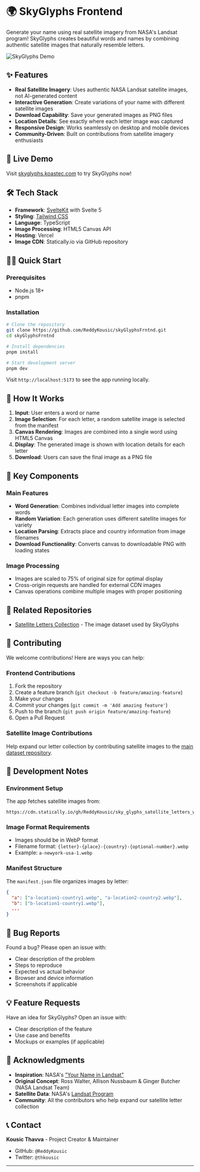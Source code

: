 # 🌍 SkyGlyphs Frontend

Generate your name using real satellite imagery from NASA's Landsat program! SkyGlyphs creates beautiful words and names by combining authentic satellite images that naturally resemble letters.

![SkyGlyphs Demo](https://github.com/ReddyKousic/skyGlyphsFrntnd/blob/main/static/skyglyphs-landsat-min.png?raw=true)

## ✨ Features

- **Real Satellite Imagery**: Uses authentic NASA Landsat satellite images, not AI-generated content
- **Interactive Generation**: Create variations of your name with different satellite images
- **Download Capability**: Save your generated images as PNG files
- **Location Details**: See exactly where each letter image was captured
- **Responsive Design**: Works seamlessly on desktop and mobile devices
- **Community-Driven**: Built on contributions from satellite imagery enthusiasts

## 🚀 Live Demo

Visit [skyglyphs.koastec.com](https://skyglyphs.koastec.com) to try SkyGlyphs now!

## 🛠️ Tech Stack

- **Framework**: [SvelteKit](https://kit.svelte.dev/) with Svelte 5
- **Styling**: [Tailwind CSS](https://tailwindcss.com/)
- **Language**: TypeScript
- **Image Processing**: HTML5 Canvas API
- **Hosting**: Vercel
- **Image CDN**: Statically.io via GitHub repository

## 🏃‍♂️ Quick Start

### Prerequisites

- Node.js 18+ 
- pnpm

### Installation

```bash
# Clone the repository
git clone https://github.com/ReddyKousic/skyGlyphsFrntnd.git
cd skyGlyphsFrntnd

# Install dependencies
pnpm install

# Start development server
pnpm dev
```

Visit `http://localhost:5173` to see the app running locally.

## 🎯 How It Works

1. **Input**: User enters a word or name
2. **Image Selection**: For each letter, a random satellite image is selected from the manifest
3. **Canvas Rendering**: Images are combined into a single word using HTML5 Canvas
4. **Display**: The generated image is shown with location details for each letter
5. **Download**: Users can save the final image as a PNG file

## 🌟 Key Components

### Main Features

- **Word Generation**: Combines individual letter images into complete words
- **Random Variation**: Each generation uses different satellite images for variety
- **Location Parsing**: Extracts place and country information from image filenames
- **Download Functionality**: Converts canvas to downloadable PNG with loading states

### Image Processing

- Images are scaled to 75% of original size for optimal display
- Cross-origin requests are handled for external CDN images
- Canvas operations combine multiple images with proper positioning

## 🔗 Related Repositories

- [Satellite Letters Collection](https://github.com/ReddyKousic/sky_glyphs_satellite_letters_webp) - The image dataset used by SkyGlyphs

## 🤝 Contributing

We welcome contributions! Here are ways you can help:

### Frontend Contributions

1. Fork the repository
2. Create a feature branch (`git checkout -b feature/amazing-feature`)
3. Make your changes
4. Commit your changes (`git commit -m 'Add amazing feature'`)
5. Push to the branch (`git push origin feature/amazing-feature`)
6. Open a Pull Request

### Satellite Image Contributions

Help expand our letter collection by contributing satellite images to the [main dataset repository](https://github.com/ReddyKousic/sky_glyphs_satellite_letters_webp).

## 📝 Development Notes

### Environment Setup

The app fetches satellite images from:
```
https://cdn.statically.io/gh/ReddyKousic/sky_glyphs_satellite_letters_webp/main
```

### Image Format Requirements

- Images should be in WebP format
- Filename format: `{letter}-{place}-{country}-{optional-number}.webp`
- Example: `a-newyork-usa-1.webp`

### Manifest Structure

The `manifest.json` file organizes images by letter:
```json
{
  "a": ["a-location1-country1.webp", "a-location2-country2.webp"],
  "b": ["b-location1-country1.webp"],
  ...
}
```

## 🐛 Bug Reports

Found a bug? Please open an issue with:

- Clear description of the problem
- Steps to reproduce
- Expected vs actual behavior
- Browser and device information
- Screenshots if applicable

## 💡 Feature Requests

Have an idea for SkyGlyphs? Open an issue with:

- Clear description of the feature
- Use case and benefits
- Mockups or examples (if applicable)

## 🙏 Acknowledgments

- **Inspiration**: NASA's ["Your Name in Landsat"](https://science.nasa.gov/specials/your-name-in-landsat/)
- **Original Concept**: Ross Walter, Allison Nussbaum & Ginger Butcher (NASA Landsat Team)
- **Satellite Data**: NASA's [Landsat Program](https://landsat.gsfc.nasa.gov/)
- **Community**: All the contributors who help expand our satellite letter collection

## 📞 Contact

**Kousic Thavva** - Project Creator & Maintainer

- GitHub: `@ReddyKousic`
- Twitter: `@thkousic`

---